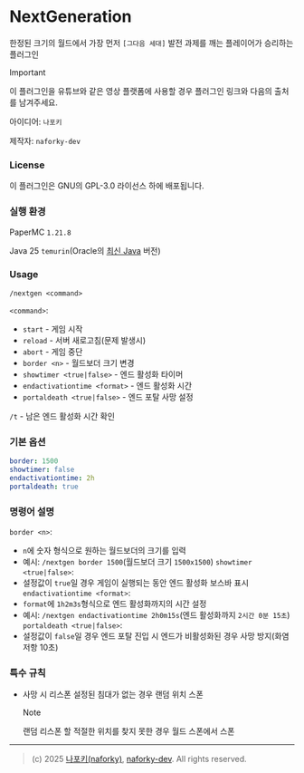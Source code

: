 # NextGeneration
한정된 크기의 월드에서 가장 먼저 `[그다음 세대]` 발전 과제를 깨는 플레이어가 승리하는 플러그인

>[!IMPORTANT]
> 이 플러그인을 유튜브와 같은 영상 플랫폼에 사용할 경우 플러그인 링크와 다음의 출처를 남겨주세요.
>
> 아이디어: `나포키`
>
> 제작자: `naforky-dev`


### License
이 플러그인은 GNU의 GPL-3.0 라이선스 하에 배포됩니다.

### 실행 환경
PaperMC `1.21.8`

Java 25 `temurin`(Oracle의 [최신 Java](https://www.oracle.com/java/technologies/downloads/#java25) 버전)

### Usage
`/nextgen <command>`

`<command>`:
  - `start` - 게임 시작
  - `reload` - 서버 새로고침(문제 발생시)
  - `abort` - 게임 중단
  - `border <n>` - 월드보더 크기 변경
  - `showtimer <true|false>` - 엔드 활성화 타이머
  - `endactivationtime <format>` - 엔드 활성화 시간
  - `portaldeath <true|false>` - 엔드 포탈 사망 설정

`/t` - 남은 엔드 활성화 시간 확인

### 기본 옵션
```yml
border: 1500
showtimer: false
endactivationtime: 2h
portaldeath: true
```

### 명령어 설명
`border <n>`:
  - `n`에 숫자 형식으로 원하는 월드보더의 크기를 입력
  - 예시: `/nextgen border 1500`(월드보더 크기 `1500x1500`)
`showtimer <true|false>`:
  - 설정값이 `true`일 경우 게임이 실행되는 동안 엔드 활성화 보스바 표시
`endactivationtime <format>`:
  - `format`에 `1h2m3s`형식으로 엔드 활성화까지의 시간 설정
  - 예시: `/nextgen endactivationtime 2h0m15s`(엔드 활성화까지 `2시간 0분 15초`)
`portaldeath <true|false>`:
  - 설정값이 `false`일 경우 엔드 포탈 진입 시 엔드가 비활성화된 경우 사망 방지(화염 저항 10초)

### 특수 규칙
  - 사망 시 리스폰 설정된 침대가 없는 경우 랜덤 위치 스폰
    >[!NOTE]
    >랜덤 리스폰 할 적절한 위치를 찾지 못한 경우 월드 스폰에서 스폰

---
> (c) 2025 [나포키(naforky)](https://youtube.com/@나포키), [naforky-dev](https://github.com/naforky-dev). All rights reserved.
